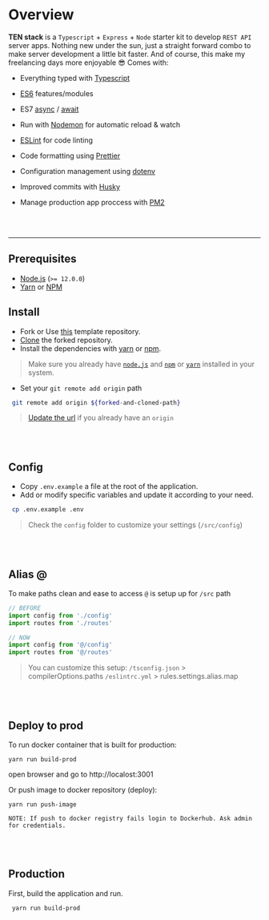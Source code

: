# Overview

**TEN stack** is a `Typescript` + `Express` + `Node` starter kit to develop `REST API` server apps.
Nothing new under the sun, just a straight forward combo to make server development a little bit faster. And of course, this make my freelancing days more enjoyable 😎
Comes with:

- Everything typed with [Typescript](https://www.typescriptlang.org/)
- [ES6](http://babeljs.io/learn-es2015/) features/modules
- ES7 [async](https://developer.mozilla.org/en-US/docs/Web/JavaScript/Reference/Statements/async_function) / [await](https://developer.mozilla.org/en-US/docs/Web/JavaScript/Reference/Operators/await)
- Run with [Nodemon](https://nodemon.io/) for automatic reload & watch
- [ESLint](http://eslint.org/) for code linting
- Code formatting using [Prettier](https://www.npmjs.com/package/prettier)
- Configuration management using [dotenv](https://www.npmjs.com/package/dotenv)
- Improved commits with [Husky](https://typicode.github.io/husky)
- Manage production app proccess with [PM2](https://pm2.keymetrics.io/)

  <br>
  <br>

---

## Prerequisites

- [Node.js](https://nodejs.org) (`>= 12.0.0`)
- [Yarn](https://yarnpkg.com/en/docs/install) or [NPM](https://docs.npmjs.com/getting-started/installing-node)

## Install

- Fork or Use [this](https://github.com/filoscoder/tenstack-starter/generate) template repository.
- [Clone](https://github.com/git-guides/git-clone) the forked repository.
- Install the dependencies with [yarn](https://yarnpkg.com/getting-started/usage) or [npm](https://docs.npmjs.com/cli/v7/commands/npm-install).

> Make sure you already have [`node.js`](https://github.com/filoscoder/tenstack-starter#prerequisites) and [`npm`](https://github.com/filoscoder/tenstack-starter#prerequisites) or [`yarn`](https://github.com/filoscoder/tenstack-starter#prerequisites) installed in your system.

- Set your `git remote add origin` path

```bash
 git remote add origin ${forked-and-cloned-path}
```

> [Update the url](https://docs.github.com/en/get-started/getting-started-with-git/managing-remote-repositories#changing-a-remote-repositorys-url) if you already have an `origin`

<br>
<br>

## Config

- Copy `.env.example` a file at the root of the application.
- Add or modify specific variables and update it according to your need.

```bash
 cp .env.example .env
```

> Check the `config` folder to customize your settings (`/src/config`)

<br>
<br>

## Alias @

To make paths clean and ease to access `@` is setup up for `/src` path

```javascript
// BEFORE
import config from './config'
import routes from './routes'

// NOW
import config from '@/config'
import routes from '@/routes'
```

> You can customize this setup:
> `/tsconfig.json` > compilerOptions.paths
> `/eslintrc.yml` > rules.settings.alias.map

<br>
<br>

## Deploy to prod

To run docker container that is built for production:
```
yarn run build-prod
```
open browser and go to http://localost:3001

Or push image to docker repository (deploy):
```
yarn run push-image
```
    NOTE: If push to docker registry fails login to Dockerhub. Ask admin for credentials.


<br>
<br>

## Production

First, build the application and run.

```bash
 yarn run build-prod
```
<br>
<br>
